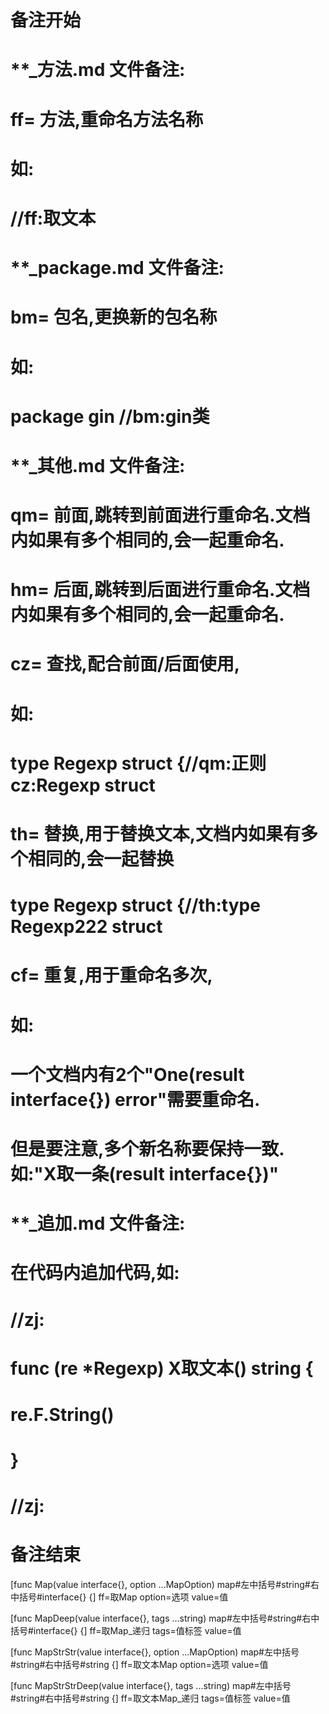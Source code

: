 # 备注开始
# **_方法.md 文件备注:
# ff= 方法,重命名方法名称
# 如:
# //ff:取文本

# **_package.md 文件备注:
# bm= 包名,更换新的包名称 
# 如: 
# package gin //bm:gin类

# **_其他.md 文件备注:
# qm= 前面,跳转到前面进行重命名.文档内如果有多个相同的,会一起重命名.
# hm= 后面,跳转到后面进行重命名.文档内如果有多个相同的,会一起重命名.
# cz= 查找,配合前面/后面使用,
# 如:
# type Regexp struct {//qm:正则 cz:Regexp struct
#
# th= 替换,用于替换文本,文档内如果有多个相同的,会一起替换
# type Regexp struct {//th:type Regexp222 struct
#
# cf= 重复,用于重命名多次,
# 如: 
# 一个文档内有2个"One(result interface{}) error"需要重命名.
# 但是要注意,多个新名称要保持一致. 如:"X取一条(result interface{})"

# **_追加.md 文件备注:
# 在代码内追加代码,如:
# //zj:
# func (re *Regexp) X取文本() string { 
#    re.F.String()
# }
# //zj:
# 备注结束

[func Map(value interface{}, option ...MapOption) map#左中括号#string#右中括号#interface{} {]
ff=取Map
option=选项
value=值

[func MapDeep(value interface{}, tags ...string) map#左中括号#string#右中括号#interface{} {]
ff=取Map_递归
tags=值标签
value=值

[func MapStrStr(value interface{}, option ...MapOption) map#左中括号#string#右中括号#string {]
ff=取文本Map
option=选项
value=值

[func MapStrStrDeep(value interface{}, tags ...string) map#左中括号#string#右中括号#string {]
ff=取文本Map_递归
tags=值标签
value=值
